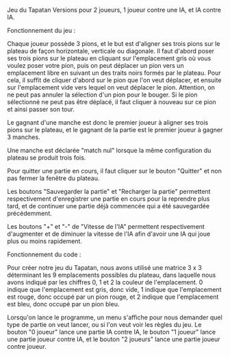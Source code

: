 Jeu du Tapatan
Versions pour 2 joueurs, 1 joueur contre une IA, et IA contre IA.

Fonctionnement du jeu :

Chaque joueur possède 3 pions, et le but est d'aligner ses trois pions sur le plateau de façon horizontale, verticale ou diagonale. 
Il faut d'abord poser ses trois pions sur le plateau en cliquant sur l'emplacement gris où vous voulez poser votre pion, puis on peut déplacer un pion vers un emplacement libre en suivant un des traits noirs formés par le plateau. 
Pour cela, il suffit de cliquer d'abord sur le pion que l'on veut déplacer, et ensuite sur l'emplacement vide vers lequel on veut déplacer le pion. Attention, on ne peut pas annuler la sélection d'un pion pour le bouger. Si le pion sélectionné ne peut pas être déplacé, il faut cliquer à nouveau sur ce pion et ainsi passer son tour. 

Le gagnant d'une manche est donc le premier joueur à aligner ses trois pions sur le plateau, et le gagnant de la partie est le premier joueur à gagner 3 manches. 

Une manche est déclarée "match nul" lorsque la même configuration du plateau se produit trois fois.

Pour quitter une partie en cours, il faut cliquer sur le bouton "Quitter" et non pas fermer la fenêtre du plateau. 

Les boutons "Sauvegarder la partie" et "Recharger la partie" permettent respectivement d'enregistrer une partie en cours pour la reprendre plus tard, et de continuer une partie déjà commencée qui a été sauvegardée précédemment.

Les boutons "+" et "-" de "Vitesse de l'IA" permettent respectivement d'augmenter et de diminuer la vitesse de l'IA afin d'avoir une IA qui joue plus ou moins rapidement.

Fonctionnement du code : 

Pour créer notre jeu du Tapatan, nous avons utilisé une matrice 3 x 3 déterminant les 9 emplacements possibles du plateau, dans laquelle nous avons indiqué par les chiffres 0, 1 et 2 la couleur de l'emplacement. 0 indique que l'emplacement est gris, donc vide, 1 indique que l'emplacement est rouge, donc occupé par un pion rouge, et 2 indique que l'emplacement est bleu, donc occupé par un pion bleu.

Lorsqu'on lance le programme, un menu s'affiche pour nous demander quel type de partie on veut lancer, ou si l'on veut voir les règles du jeu. Le bouton "0 joueur" lance une partie IA contre IA, le bouton "1 joueur" lance une partie joueur contre IA, et le bouton "2 joueurs" lance une partie joueur contre joueur.
